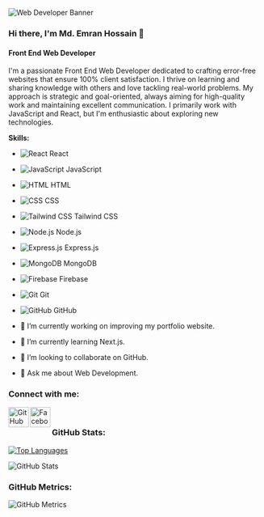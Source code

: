 ![Web Developer Banner](https://i.ibb.co/PN17648/www-reallygreatsite-com.jpg)

### Hi there, I'm Md. Emran Hossain 👋
#### Front End Web Developer

I'm a passionate Front End Web Developer dedicated to crafting error-free websites that ensure 100% client satisfaction. I thrive on learning and sharing knowledge with others and love tackling real-world problems. My approach is strategic and goal-oriented, always aiming for high-quality work and maintaining excellent communication. I primarily work with JavaScript and React, but I'm enthusiastic about exploring new technologies.


**Skills:**
- ![React](https://img.shields.io/badge/-React-61DAFB?style=flat&logo=react&logoColor=white) React
- ![JavaScript](https://img.shields.io/badge/-JavaScript-F7DF1E?style=flat&logo=javascript&logoColor=black) JavaScript
- ![HTML](https://img.shields.io/badge/-HTML-E34F26?style=flat&logo=html5&logoColor=white) HTML
- ![CSS](https://img.shields.io/badge/-CSS-1572B6?style=flat&logo=css3&logoColor=white) CSS
- ![Tailwind CSS](https://img.shields.io/badge/-Tailwind%20CSS-38B2AC?style=flat&logo=tailwind-css&logoColor=white) Tailwind CSS
- ![Node.js](https://img.shields.io/badge/-Node.js-339933?style=flat&logo=node.js&logoColor=white) Node.js
- ![Express.js](https://img.shields.io/badge/-Express.js-000000?style=flat&logo=express&logoColor=white) Express.js
- ![MongoDB](https://img.shields.io/badge/-MongoDB-47A248?style=flat&logo=mongodb&logoColor=white) MongoDB
- ![Firebase](https://img.shields.io/badge/-Firebase-FFCA28?style=flat&logo=firebase&logoColor=black) Firebase
- ![Git](https://img.shields.io/badge/-Git-F05032?style=flat&logo=git&logoColor=white) Git
- ![GitHub](https://img.shields.io/badge/-GitHub-181717?style=flat&logo=github&logoColor=white) GitHub




- 🔭 I’m currently working on improving my portfolio website.
- 🌱 I’m currently learning Next.js.
- 👯 I’m looking to collaborate on GitHub.
- 💬 Ask me about Web Development.

### Connect with me:

[<img align="left" alt="GitHub" width="40px" src="https://cdn.jsdelivr.net/npm/simple-icons@3.0.1/icons/github.svg" />](https://github.com/Emrandu1989)
[<img align="left" alt="Facebook" width="40px" src="https://cdn.jsdelivr.net/npm/simple-icons@3.0.1/icons/facebook.svg" />](https://www.facebook.com/Emrandu1989)

<br />

### GitHub Stats:

[![Top Languages](https://github-readme-stats.vercel.app/api/top-langs/?username=Emrandu1989&layout=compact)](https://github.com/anuraghazra/github-readme-stats)

![GitHub Stats](https://github-readme-stats.vercel.app/api?username=Emrandu1989&show_icons=true&count_private=true)

### GitHub Metrics:
![GitHub Metrics](https://metrics.lecoq.io/Emrandu1989)
